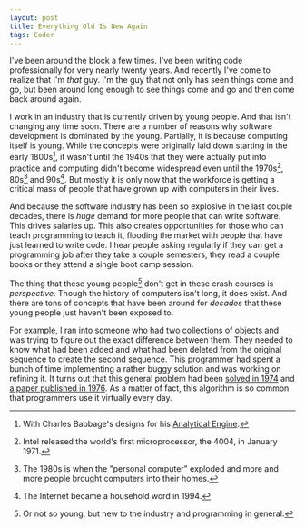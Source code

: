 ```yaml
---
layout: post
title: Everything Old Is New Again
tags: Coder
---
```


I've been around the block a few times. I've been writing code professionally for very nearly twenty years. And recently I've come to realize that I'm *that* guy. I'm the guy that not only has seen things come and go, but been around long enough to see things come and go and then come back around again.

I work in an industry that is currently driven by young people. And that isn't changing any time soon. There are a number of reasons why software development is dominated by the young. Partially, it is because computing itself is young. While the concepts were originally laid down starting in the early 1800s[^babbage], it wasn't until the 1940s that they were actually put into practice and computing didn't become widespread even until the 1970s[^microprocessor], 80s[^personal-computer] and 90s[^internet]. But mostly it is only now that the workforce is getting a critical mass of people that have grown up with computers in their lives.

And because the software industry has been so explosive in the last couple decades, there is *huge* demand for more people that can write software. This drives salaries up. This also creates opportunities for those who can teach programming to teach it, flooding the market with people that have just learned to write code. I hear people asking regularly if they can get a programming job after they take a couple semesters, they read a couple books or they attend a single boot camp session.

The thing that these young people[^not-so-young] don't get in these crash courses is *perspective*. Though the history of computers isn't long, it does exist. And there are tons of concepts that have been around for *decades* that these young people just haven't been exposed to.

For example, I ran into someone who had two collections of objects and was trying to figure out the exact difference between them. They needed to know what had been added and what had been deleted from the original sequence to create the second sequence. This programmer had spent a bunch of time implementing a rather buggy solution and was working on refining it. It turns out that this general problem had been [solved in 1974][diff] and [a paper published in 1976][hunt-mcilroy]. As a matter of fact, this algorithm is so common that programmers use it virtually every day.

[^babbage]: With Charles Babbage's designs for his [Analytical Engine][analytical-engine].
[^internet]: The Internet became a household word in 1994.
[^microprocessor]: Intel released the world's first microprocessor, the 4004, in January 1971.
[^not-so-young]: Or not so young, but new to the industry and programming in general.
[^personal-computer]: The 1980s is when the "personal computer" exploded and more and more people brought computers into their homes.

[analytical-engine]: http://en.wikipedia.org/wiki/Analytical_Engine
[diff]: http://en.wikipedia.org/wiki/Diff
[hunt-mcilroy]: http://en.wikipedia.org/wiki/Hunt%E2%80%93McIlroy_algorithm
